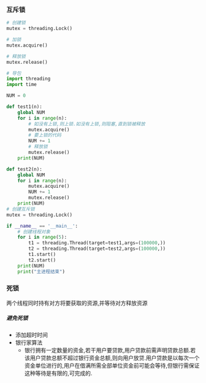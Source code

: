 ### 互斥锁
```python
# 创建锁
mutex = threading.Lock()

# 加锁
mutex.acquire()

# 释放锁
mutex.release()
```

```python
# 导包
import threading
import time

NUM = 0

def test1(n):
    global NUM
    for i in range(n):
        # 如没有上锁,则上锁.如没有上锁,则阻塞,直到锁被释放
        mutex.acquire()
        # 要上锁的代码
        NUM += 1
        # 释放锁
        mutex.release()
    print(NUM)

def test2(n):
    global NUM
    for i in range(n):
        mutex.acquire()
        NUM += 1
        mutex.release()
    print(NUM)
# 创建互斥锁
mutex = threading.Lock()

if __name__ == '__main__':
    # 创建线程对象
    for i in range(5):
        t1 = threading.Thread(target=test1,args=(100000,))
        t2 = threading.Thread(target=test2,args=(100000,))
        t1.start()
        t2.start()
    print(NUM)
    print("主进程结束")
```

### 死锁
两个线程同时持有对方将要获取的资源,并等待对方释放资源
##### 避免死锁
* 添加超时时间
* 银行家算法
    * 银行拥有一定数量的资金,若干用户要贷款,用户贷款前需声明贷款总额.若该用户贷款总额不超过银行资金总额,则向用户放贷.用户贷款是以每次一个资金单位进行的,用户在借满所需全部单位资金前可能会等待,但银行需保证这种等待是有限的,可完成的.